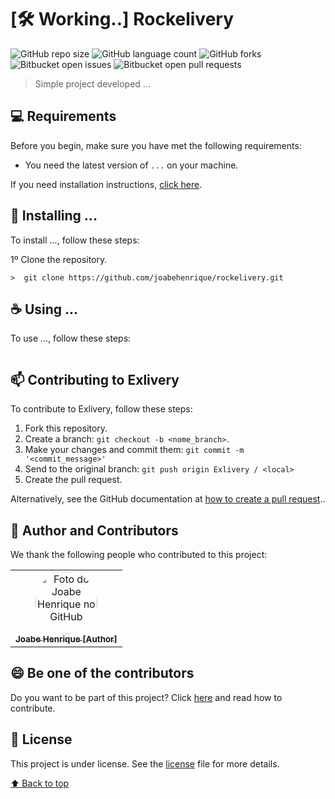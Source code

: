 # [:hammer_and_wrench: Working..] Rockelivery

![GitHub repo size](https://img.shields.io/github/repo-size/joabehenrique/rockelivery?style=flat)
![GitHub language count](https://img.shields.io/github/languages/count/joabehenrique/rockelivery?style=flat)
![GitHub forks](https://img.shields.io/github/forks/joabehenrique/rockelivery?style=flat)
![Bitbucket open issues](https://img.shields.io/bitbucket/issues/joabehenrique/rockelivery?style=flat)
![Bitbucket open pull requests](https://img.shields.io/bitbucket/pr-raw/joabehenrique/rockelivery?style=flat)

> Simple project developed ...

## 💻 Requirements

Before you begin, make sure you have met the following requirements:

- You need the latest version of `...` on your machine.

If you need installation instructions, [click here]("...").

## 🚀 Installing ...

To install ..., follow these steps:

1º Clone the repository.

```
>  git clone https://github.com/joabehenrique/rockelivery.git
```

## ☕ Using ...

To use ..., follow these steps:

```

```

## 📫 Contributing to Exlivery

To contribute to Exlivery, follow these steps:

1. Fork this repository.
2. Create a branch: `git checkout -b <nome_branch>`.
3. Make your changes and commit them: `git commit -m '<commit_message>'`
4. Send to the original branch: `git push origin Exlivery / <local>`
5. Create the pull request.

Alternatively, see the GitHub documentation at [how to create a pull request](https://help.github.com/en/github/collaborating-with-issues-and-pull-requests/creating-a-pull-request)..

## 🤝 Author and Contributors

We thank the following people who contributed to this project:

<table>
  <tr>
    <td align="center">
      <a href="https://github.com/joabehenrique">
        <img src="https://avatars3.githubusercontent.com/u/64988299" width="100px" style="border-radius: 90px" alt="Foto do Joabe Henrique no GitHub"/><br>
        <sub>
          <b>Joabe Henrique [Author]</b>
        </sub>
      </a>
    </td>
  </tr>
</table>

## 😄 Be one of the contributors<br>

Do you want to be part of this project? Click [here](https://github.com/joabehenrique/rockelivery/blob/master/CONTRIBUTING.md) and read how to contribute.

## 📝 License

This project is under license. See the [license](https://github.com/joabehenrique/rockelivery/blob/master/LICENSE.md) file for more details.

[⬆ Back to top](#Rockelivery)<br>
